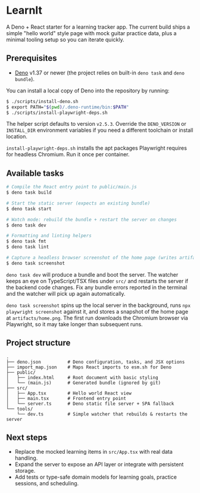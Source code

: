 # LearnIt

A Deno + React starter for a learning tracker app. The current build ships a simple "hello world" style page with mock guitar practice data, plus a minimal tooling setup so you can iterate quickly.

## Prerequisites

- [Deno](https://deno.land/) v1.37 or newer (the project relies on built-in `deno task` and `deno bundle`).

You can install a local copy of Deno into the repository by running:

```bash
$ ./scripts/install-deno.sh
$ export PATH="$(pwd)/.deno-runtime/bin:$PATH"
$ ./scripts/install-playwright-deps.sh
```

The helper script defaults to version `v2.5.3`. Override the `DENO_VERSION` or `INSTALL_DIR`
environment variables if you need a different toolchain or install location.

`install-playwright-deps.sh` installs the apt packages Playwright requires for headless Chromium. Run it once per container.

## Available tasks

```bash
# Compile the React entry point to public/main.js
$ deno task build

# Start the static server (expects an existing bundle)
$ deno task start

# Watch mode: rebuild the bundle + restart the server on changes
$ deno task dev

# Formatting and linting helpers
$ deno task fmt
$ deno task lint

# Capture a headless browser screenshot of the home page (writes artifacts/home.png)
$ deno task screenshot
```

`deno task dev` will produce a bundle and boot the server. The watcher keeps an eye on TypeScript/TSX files under `src/` and restarts the server if the backend code changes. Fix any bundle errors reported in the terminal and the watcher will pick up again automatically.

`deno task screenshot` spins up the local server in the background, runs `npx playwright screenshot` against it, and stores a snapshot of the home page at `artifacts/home.png`. The first run downloads the Chromium browser via Playwright, so it may take longer than subsequent runs.

## Project structure

```
.
├── deno.json          # Deno configuration, tasks, and JSX options
├── import_map.json    # Maps React imports to esm.sh for Deno
├── public/
│   ├── index.html     # Root document with basic styling
│   └── (main.js)      # Generated bundle (ignored by git)
├── src/
│   ├── App.tsx        # Hello world React view
│   ├── main.tsx       # Frontend entry point
│   └── server.ts      # Deno static file server + SPA fallback
└── tools/
    └── dev.ts         # Simple watcher that rebuilds & restarts the server
```

## Next steps

- Replace the mocked learning items in `src/App.tsx` with real data handling.
- Expand the server to expose an API layer or integrate with persistent storage.
- Add tests or type-safe domain models for learning goals, practice sessions, and scheduling.
